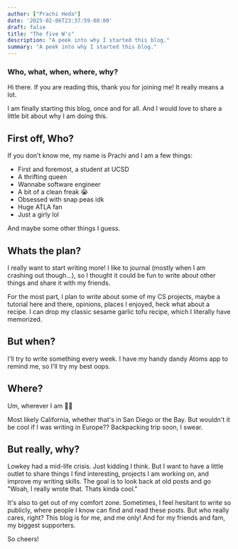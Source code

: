 ```yaml
---
author: ["Prachi Heda"]
date: '2025-02-06T23:37:59-08:00'
draft: false
title: "The five W's"
description: "A peek into why I started this blog."
summary: "A peek into why I started this blog."
---
```


### Who, what, when, where, why?  

Hi there. If you are reading this, thank you for joining me! It really means a lot. 

I am finally starting this blog, once and for all. And I would love to share a little bit about why I am doing this. 

## First off, Who?

If you don't know me, my name is Prachi and I am a few things: 

- First and foremost, a student at UCSD
- A thrifting queen
- Wannabe software engineer
- A bit of a clean freak 😭
- Obsessed with snap peas idk
- Huge ATLA fan
- Just a girly lol

And maybe some other things I guess. 

## Whats the plan?

I really want to start writing more! I like to journal (mostly when I am crashing out though...), so I thought it could be fun to write about other things and share it with my friends. 

For the most part, I plan to write about some of my CS projects, maybe a tutorial here and there, opinions, places I enjoyed, heck what about a recipe. I can drop my classic sesame garlic tofu recipe, which I literally have memorized. 

## But when? 

I'll try to write something every week. I have my handy dandy Atoms app to remind me, so I'll try my best oops. 

## Where? 

Um, wherever I am 🤷‍♀️

Most likely California, whether that's in San Diego or the Bay. But wouldn't it be cool if I was writing in Europe?? Backpacking trip soon, I swear. 

## But really, why?

Lowkey had a mid-life crisis. Just kidding I think. But I want to have a little outlet to share things I find interesting, projects I am working on, and improve my writing skills. The goal is to look back at old posts and go "Woah, I really wrote that. Thats kinda cool."

It's also to get out of my comfort zone. Sometimes, I feel hesitant to write so publicly, where people I know can find and read these posts. But who really cares, right? This blog is for me, and me only! And for my friends and fam, my biggest supporters. 

So cheers! 











 
